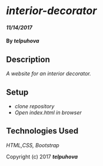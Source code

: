 # _interior-decorator_

#### _11/14/2017_

#### By _**telpuhova**_

## Description

_A website for an interior decorator._

## Setup

* _clone repository_
* _Open index.html in browser_

## Technologies Used

_HTML,CSS, Bootstrap_

Copyright (c) 2017 **_telpuhova_**

